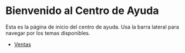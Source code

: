 # Bienvenido al Centro de Ayuda

Esta es la página de inicio del centro de ayuda. Usa la barra lateral para navegar por los temas disponibles.

- [Ventas](#/ventas)
